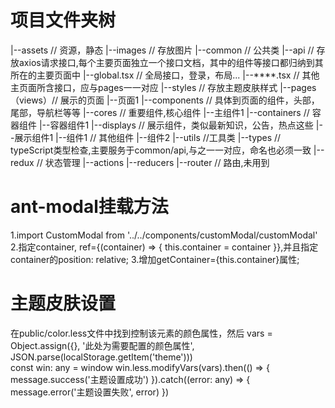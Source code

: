 # 项目文件夹树
|--assets // 资源，静态
  |--images    //  存放图片
|--common // 公共类
  |--api    //  存放axios请求接口,每个主要页面独立一个接口文档，其中的组件等接口都归纳到其所在的主要页面中
    |--global.tsx   // 全局接口，登录，布局...
    |--****.tsx     // 其他主页面所含接口，应与pages一一对应
  |--styles //  存放主题皮肤样式
|--pages（views）// 展示的页面
  |--页面1
|--components // 具体到页面的组件，头部，尾部，导航栏等等
  |--cores // 重要组件,核心组件
    |--主组件1
  |--containers // 容器组件
    |--容器组件1
  |--displays // 展示组件，类似最新知识，公告，热点这些
    |--展示组件1
  |--组件1 // 其他组件
  |--组件2
|--utils //工具类
|--types // typeScript类型检查,主要服务于common/api,与之一一对应，命名也必须一致
|--redux // 状态管理
  |--actions 
  |--reducers
|--router // 路由,未用到


# ant-modal挂载方法
1.import CustomModal from '../../components/customModal/customModal'
2.指定container, ref={(container) => { this.container = container }},并且指定container的position: relative;
3.增加getContainer={this.container}属性;

# 主题皮肤设置
在public/color.less文件中找到控制该元素的颜色属性，然后
    vars = Object.assign({}, '此处为需要配置的颜色属性', JSON.parse(localStorage.getItem('theme')))   
    const win: any = window
    win.less.modifyVars(vars).then(() => {
        message.success('主题设置成功')
    }).catch((error: any) => {
        message.error('主题设置失败', error)
    })